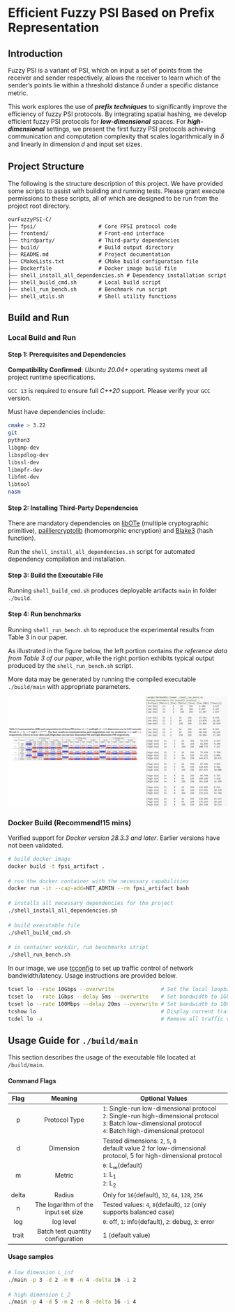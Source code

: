 
# Efficient Fuzzy PSI Based on Prefix Representation

## Introduction

Fuzzy PSI is a variant of PSI, which on input a set of points from the receiver and sender respectively, allows the receiver to learn which of the sender’s points lie within a threshold distance 𝛿 under a specific distance metric.

This work explores the use of ***prefix techniques*** to significantly improve the efficiency of fuzzy PSI protocols. By integrating spatial hashing, we develop efficient fuzzy PSI protocols for ***low-dimensional*** spaces. For ***high-dimensional*** settings, we present the first fuzzy PSI protocols achieving communication and computation complexity that scales logarithmically in 𝛿 and linearly in dimension 𝑑 and input set sizes.

## Project Structure

The following is the structure description of this project. We have provided some scripts to assist with building and running tests. Please grant execute permissions to these scripts, all of which are designed to be run from the project root directory.

```
ourFuzzyPSI-C/
├── fpsi/                    # Core FPSI protocol code
├── frontend/                # Front-end interface
├── thirdparty/              # Third-party dependencies
├── build/                   # Build output directory
├── README.md                # Project documentation
├── CMakeLists.txt           # CMake build configuration file
├── Dockerfile               # Docker image build file
├── shell_install_all_dependencies.sh # Dependency installation script 
├── shell_build_cmd.sh       # Local build script
├── shell_run_bench.sh       # Benchmark run script
├── shell_utils.sh           # Shell utility functions
```

## Build and Run

### Local Build and Run

#### Step 1: Prerequisites and Dependencies

**Compatibility Confirmed**: *Ubuntu 20.04+* operating systems meet all project runtime specifications.

`GCC 13` is required to ensure full *C++20* support. Please verify your `GCC` version.

Must have dependencies include:

```bash
cmake > 3.22
git
python3
libgmp-dev
libspdlog-dev
libssl-dev
libmpfr-dev
libfmt-dev
libtool
nasm
```

#### Step 2: Installing Third-Party Dependencies

There are mandatory dependencies on [libOTe](https://github.com/osu-crypto/libOTe.git) (multiple cryptographic primitive), [pailliercryptolib](https://github.com/intel/pailliercryptolib.git) (homomorphic encryption) and [Blake3](https://github.com/BLAKE3-team/BLAKE3.git) (hash function).

Run the `shell_install_all_dependencies.sh` script for automated dependency compilation and installation.

<!-- To accelerate the build process, please ensure [boost_1_86_0.tar.bz2](https://archives.boost.io/release/1.86.0/source/boost_1_86_0.tar.bz2) exists in the `./thirdparty` directory. If not, the stripts will occur errors. -->

#### Step 3: Build the Executable File

Running `shell_build_cmd.sh` produces deployable artifacts `main` in folder `./build`.

#### Step 4: Run benchmarks

Running `shell_run_bench.sh` to reproduce the experimental results from Table 3 in our paper.

As illustrated in the figure below, the left portion contains *the reference data from Table 3 of our paper*, while the right portion exhibits typical output produced by the `shell_run_bench.sh` script.

More data may be generated by running the compiled executable `./build/main` with appropriate parameters.

![benchmarks](./benchmarks.png)

### Docker Build (Recommend!15 mins)

Verified support for *Docker version 28.3.3 and later*. Earlier versions have not been validated.

```bash
# build docker image 
docker build -t fpsi_artifact .

# run the docker container with the necessary capabilities
docker run -it --cap-add=NET_ADMIN --rm fpsi_artifact bash

# installs all necessary dependencies for the project
./shell_install_all_dependencies.sh

# build executable file
./shell_build_cmd.sh

# in container workdir, run benchmarks stript
./shell_run_bench.sh
```

In our image, we use [tcconfig](!https://github.com/thombashi/tcconfig) to set up traffic control of network bandwidth/latency. Usage instructions are provided below.

```bash
tcset lo --rate 10Gbps --overwrite               # Set the local loopback interface bandwidth to 10Gbps
tcset lo --rate 1Gbps --delay 5ms --overwrite    # Set bandwidth to 1Gbps and add 5ms network delay
tcset lo --rate 100Mbps --delay 20ms --overwrite # Set bandwidth to 100Mbps and add 20ms network delay
tcshow lo                                        # Display current traffic control settings for the loopback interface
tcdel lo -a                                      # Remove all traffic control rules from the loopback interface
```

## Usage Guide for `./build/main`

This section describes the usage of the executable file located at `/build/main`.

#### Command Flags

| Flag | Meaning             | Optional Values                                |
|:----:|:-------------------:|----------------------------------------------|
| p    | Protocol Type       | `1`: Single-run low-dimensional protocol<br/>`2`: Single-run high-dimensional protocol<br/>`3`: Batch low-dimensional protocol<br/>`4`: Batch high-dimensional protocol |
| d    | Dimension           | Tested dimensions: `2`, `5`, `8`<br />default value 2 for low-dimensional protocol, 5 for high-dimensional protocol |
| m    | Metric              | `0`: L<sub>∞</sub>(default)<br />`1`: L<sub>1</sub><br />`2`: L<sub>2</sub> |
| delta| Radius              | Only for `16`(default), `32`, `64`, `128`, `256`       |
| n    | The logarithm of the input set size | Tested values: `4`, `8`(default), `12` (only supports balanced case) |
| log | log level | `0`: off, `1`: info(default), `2`: debug, `3`: error |
| trait | Batch test quantity configuration | 1 (default value) |

#### Usage samples

```bash
# low dimension L_inf 
./main -p 3 -d 2 -m 0 -n 4 -delta 16 -i 2

# high dimension L_2
./main -p 4 -d 5 -m 2 -n 8 -delta 16 -i 4
```
